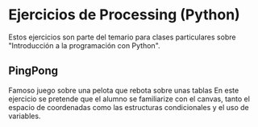 # Ejercicios de Processing (Python)

Estos ejercicios son parte del temario para clases particulares sobre "Introducción a la programación con Python".

## PingPong
Famoso juego sobre una pelota que rebota sobre unas tablas
En este ejercicio se pretende que el alumno se familiarize con el canvas, tanto el espacio de coordenadas como las estructuras condicionales y el uso de variables.
